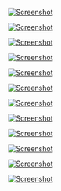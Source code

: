 [![Screenshot](dwm-20180924s.png)](dwm-20180924.png)

[![Screenshot](dwm-20120806s.png)](dwm-20120806.png)

[![Screenshot](dwm-20110720s.png)](dwm-20110720.png)

[![Screenshot](dwm-20100318s.png)](dwm-20100318.png)

[![Screenshot](dwm-20101101s.png)](dwm-20101101.png)

[![Screenshot](dwm-20091201s.png)](dwm-20091201.png)

[![Screenshot](dwm-20090710s.png)](dwm-20090710.png)

[![Screenshot](dwm-20090709s.png)](dwm-20090709.png)

[![Screenshot](dwm-20090620s.png)](dwm-20090620.png)

[![Screenshot](dwm-20080720s.png)](dwm-20080720.png)

[![Screenshot](dwm-20080717s.png)](dwm-20080717.png)

[![Screenshot](dwm-20070930s.png)](dwm-20070930.png)
